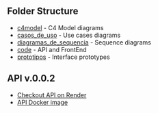 ## Folder Structure

- [c4model](c4model/README.md) - C4 Model diagrams
- [casos_de_uso](casos_de_uso/README.md) - Use cases diagrams
- [diagramas_de_sequencia](./uml%20/README.md) - Sequence diagrams
- [code](code/README.md) - API and FrontEnd
- [prototipos](prototipos/README.md) - Interface prototypes


## API v.0.0.2

- [Checkout API on Render](https://todo-list-dw2r.onrender.com/api/)
- [API Docker image](https://hub.docker.com/repository/docker/zezit/todo-list/general)
